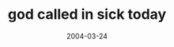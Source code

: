 ---
layout: base.njk
title : 'god called in sick today' 
view_title : 'god called in sick today' 
year : '2004' 
date : '2004-03-24' 
img_file : '/drawing/godcalledinsicktoday.png' 
html_file : 'godcalledinsicktoday' 
next_html : 'comeandseethemagic.html' 
year_order : '58' 
permalink : "title/{{html_file}}.html"
---